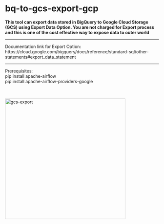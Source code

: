 # bq-to-gcs-export-gcp
<strong>This tool can export data stored in BigQuery to Google Cloud Storage (GCS) using Export Data Option. You are not charged for Export process and this is one of the cost effective way to expose data to outer world</strong>
<hr>
Documentation link for Export Option: https://cloud.google.com/bigquery/docs/reference/standard-sql/other-statements#export_data_statement
<hr>
Prerequisites:</br>
pip install apache-airflow<br>
pip install apache-airflow-providers-google

<br/> <br/> 
<img width="394" alt="gcs-export" src="https://user-images.githubusercontent.com/23714951/168889376-89fe8482-e313-4eb7-99a4-c211a218bb2f.png">

